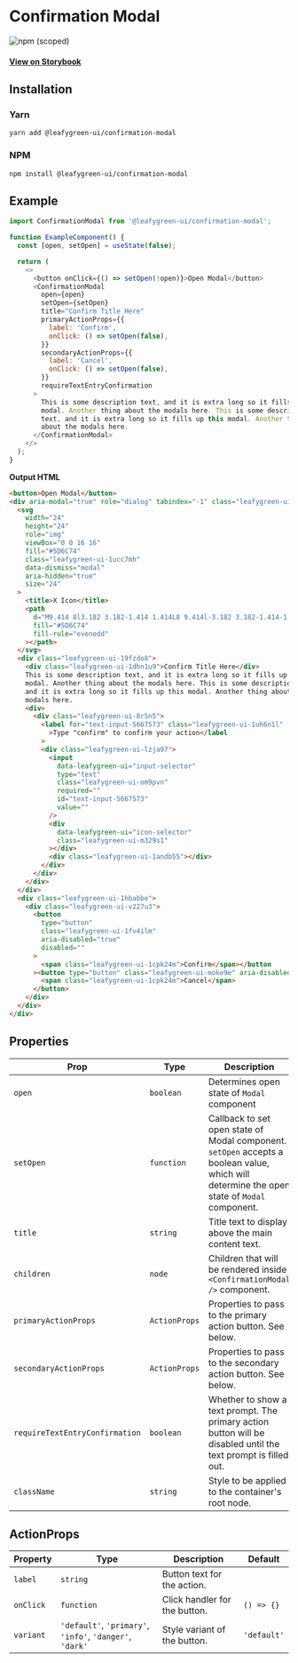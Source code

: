 # Confirmation Modal

![npm (scoped)](https://img.shields.io/npm/v/@leafygreen-ui/confirmation-modal.svg)

#### [View on Storybook](https://mongodb.github.io/leafygreen-ui/?path=/story/confirmation-modal--default)

## Installation

### Yarn

```shell
yarn add @leafygreen-ui/confirmation-modal
```

### NPM

```shell
npm install @leafygreen-ui/confirmation-modal
```

## Example

```js
import ConfirmationModal from '@leafygreen-ui/confirmation-modal';

function ExampleComponent() {
  const [open, setOpen] = useState(false);

  return (
    <>
      <button onClick={() => setOpen(!open)}>Open Modal</button>
      <ConfirmationModal
        open={open}
        setOpen={setOpen}
        title="Confirm Title Here"
        primaryActionProps={{
          label: 'Confirm',
          onClick: () => setOpen(false),
        }}
        secondaryActionProps={{
          label: 'Cancel',
          onClick: () => setOpen(false),
        }}
        requireTextEntryConfirmation
      >
        This is some description text, and it is extra long so it fills up this
        modal. Another thing about the modals here. This is some description
        text, and it is extra long so it fills up this modal. Another thing
        about the modals here.
      </ConfirmationModal>
    </>
  );
}
```

**Output HTML**

```html
<button>Open Modal</button>
<div aria-modal="true" role="dialog" tabindex="-1" class="leafygreen-ui-iiijf">
  <svg
    width="24"
    height="24"
    role="img"
    viewBox="0 0 16 16"
    fill="#5D6C74"
    class="leafygreen-ui-1ucc7mh"
    data-dismiss="modal"
    aria-hidden="true"
    size="24"
  >
    <title>X Icon</title>
    <path
      d="M9.414 8l3.182 3.182-1.414 1.414L8 9.414l-3.182 3.182-1.414-1.414L6.586 8 3.404 4.818l1.414-1.414L8 6.586l3.182-3.182 1.414 1.414L9.414 8z"
      fill="#5D6C74"
      fill-rule="evenodd"
    ></path>
  </svg>
  <div class="leafygreen-ui-19fzdo8">
    <div class="leafygreen-ui-1dhn1u9">Confirm Title Here</div>
    This is some description text, and it is extra long so it fills up this
    modal. Another thing about the modals here. This is some description text,
    and it is extra long so it fills up this modal. Another thing about the
    modals here.
    <div>
      <div class="leafygreen-ui-8r5n5">
        <label for="text-input-5667573" class="leafygreen-ui-1uh6n1l"
          >Type "confirm" to confirm your action</label
        >
        <div class="leafygreen-ui-lzja97">
          <input
            data-leafygreen-ui="input-selector"
            type="text"
            class="leafygreen-ui-om9pvn"
            required=""
            id="text-input-5667573"
            value=""
          />
          <div
            data-leafygreen-ui="icon-selector"
            class="leafygreen-ui-m329s1"
          ></div>
          <div class="leafygreen-ui-1andb55"></div>
        </div>
      </div>
    </div>
  </div>
  <div class="leafygreen-ui-1hbabbe">
    <div class="leafygreen-ui-v227u3">
      <button
        type="button"
        class="leafygreen-ui-1fv4ilm"
        aria-disabled="true"
        disabled=""
      >
        <span class="leafygreen-ui-1cpk24m">Confirm</span></button
      ><button type="button" class="leafygreen-ui-moke9e" aria-disabled="false">
        <span class="leafygreen-ui-1cpk24m">Cancel</span>
      </button>
    </div>
  </div>
</div>
```

## Properties

| Prop                           | Type          | Description                                                                                                                                 | Default    |
| ------------------------------ | ------------- | ------------------------------------------------------------------------------------------------------------------------------------------- | ---------- |
| `open`                         | `boolean`     | Determines open state of `Modal` component                                                                                                  | `false`    |
| `setOpen`                      | `function`    | Callback to set open state of Modal component. `setOpen` accepts a boolean value, which will determine the open state of `Modal` component. | `() => {}` |
| `title`                        | `string`      | Title text to display above the main content text.                                                                                          |            |
| `children`                     | `node`        | Children that will be rendered inside `<ConfirmationModal />` component.                                                                    |            |
| `primaryActionProps`           | `ActionProps` | Properties to pass to the primary action button. See below.                                                                                 |            |
| `secondaryActionProps`         | `ActionProps` | Properties to pass to the secondary action button. See below.                                                                               |            |
| `requireTextEntryConfirmation` | `boolean`     | Whether to show a text prompt. The primary action button will be disabled until the text prompt is filled out.                              | `false`    |
| `className`                    | `string`      | Style to be applied to the container's root node.                                                                                           |            |

## ActionProps

| Property  | Type                                                     | Description                   | Default     |
| --------- | -------------------------------------------------------- | ----------------------------- | ----------- |
| `label`   | `string`                                                 | Button text for the action.   |             |
| `onClick` | `function`                                               | Click handler for the button. | `() => {}`  |
| `variant` | `'default'`, `'primary'`, `'info'`, `'danger'`, `'dark'` | Style variant of the button.  | `'default'` |

